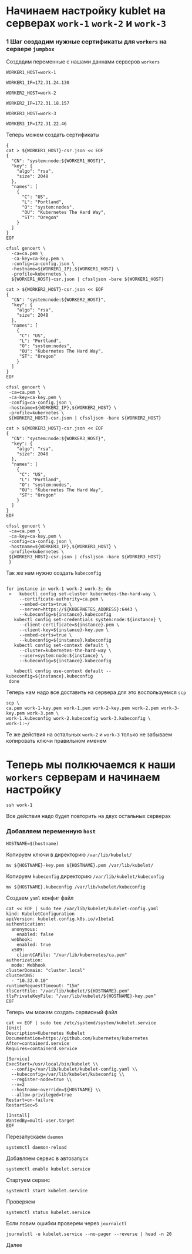 # Начинаем настройку kublet на серверах `work-1` `work-2` и `work-3`
### 1 Шаг создадим нужные сертификаты для `workers`  на сервере `jumpbox`
Создвдим переменные с нашами даннами серверов `workers`
~~~
WORKER1_HOST=work-1
~~~
~~~
WORKER1_IP=172.31.24.130
~~~
~~~
WORKER2_HOST=work-2
~~~
~~~
WORKER2_IP=172.31.18.157
~~~
~~~
WORKER3_HOST=work-3
~~~
~~~
WORKER3_IP=172.31.22.46
~~~

Теперь можем создать сертификаты
~~~
{
cat > ${WORKER1_HOST}-csr.json << EOF
{
  "CN": "system:node:${WORKER1_HOST}",
  "key": {
    "algo": "rsa",
    "size": 2048
  },
  "names": [
    {
      "C": "US",
      "L": "Portland",
      "O": "system:nodes",
      "OU": "Kubernetes The Hard Way",
      "ST": "Oregon"
    }
  ]
}
EOF

cfssl gencert \
  -ca=ca.pem \
  -ca-key=ca-key.pem \
  -config=ca-config.json \
  -hostname=${WORKER1_IP},${WORKER1_HOST} \
  -profile=kubernetes \
  ${WORKER1_HOST}-csr.json | cfssljson -bare ${WORKER1_HOST}
  
cat > ${WORKER2_HOST}-csr.json << EOF
{
  "CN": "system:node:${WORKER2_HOST}",
  "key": {
    "algo": "rsa",
    "size": 2048
  },
  "names": [
    {
     "C": "US",
     "L": "Portland",
     "O": "system:nodes",
     "OU": "Kubernetes The Hard Way",
     "ST": "Oregon"
    }
  ]
}
EOF

cfssl gencert \
 -ca=ca.pem \
 -ca-key=ca-key.pem \
 -config=ca-config.json \
 -hostname=${WORKER2_IP},${WORKER2_HOST} \
 -profile=kubernetes \
 ${WORKER2_HOST}-csr.json | cfssljson -bare ${WORKER2_HOST}
	
cat > ${WORKER3_HOST}-csr.json << EOF
{
  "CN": "system:node:${WORKER3_HOST}",
  "key": {
    "algo": "rsa",
    "size": 2048
  },
  "names": [
    {
     "C": "US",
     "L": "Portland",
     "O": "system:nodes",
     "OU": "Kubernetes The Hard Way",
     "ST": "Oregon"
    }
  ]
}
EOF

cfssl gencert \
 -ca=ca.pem \
 -ca-key=ca-key.pem \
 -config=ca-config.json \
 -hostname=${WORKER3_IP},${WORKER3_HOST} \
 -profile=kubernetes \
 ${WORKER3_HOST}-csr.json | cfssljson -bare ${WORKER3_HOST}
 }
~~~
Так же нам нужно создать `kubeconfig`

~~~

for instance in work-1 work-2 work-3; do
 >   kubectl config set-cluster kubernetes-the-hard-way \
     --certificate-authority=ca.pem \
     --embed-certs=true \
     --server=https://${KUBERNETES_ADDRESS}:6443 \
     --kubeconfig=${instance}.kubeconfig
   kubectl config set-credentials system:node:${instance} \
     --client-certificate=${instance}.pem \
     --client-key=${instance}-key.pem \
     --embed-certs=true \
     --kubeconfig=${instance}.kubeconfig
   kubectl config set-context default \
     --cluster=kubernetes-the-hard-way \
     --user=system:node:${instance} \
     --kubeconfig=${instance}.kubeconfig

   kubectl config use-context default --kubeconfig=${instance}.kubeconfig
 done
~~~
Теперь нам надо все доставить на сервера для это воспользуемся `scp`

~~~
scp \
ca.pem work-1-key.pem work-1.pem work-2-key.pem work-2.pem work-3-key.pem work-3.pem \
work-1.kubeconfig work-2.kubeconfig work-3.kubeconfig \
work-1:~/
~~~
Те же действия на остальных `work-2` и `work-3` только не забываем копировать ключи правильном именем 
# Теперь мы полкючаемся к наши `workers` серверам и начинаем настройку
~~~
ssh work-1
~~~
Все действия надо будет повторить на двух остальных серверах
### Добавляем переменную `host`
~~~
HOSTNAME=$(hostname)
~~~
Копируем ключи в директорию `/var/lib/kubelet/`
~~~
mv ${HOSTNAME}-key.pem ${HOSTNAME}.pem /var/lib/kubelet/
~~~
Копируем `kubeconfig`  директорию `/var/lib/kubelet/kubeconfig`
~~~
mv ${HOSTNAME}.kubeconfig /var/lib/kubelet/kubeconfig
~~~
Создаем `yaml` конфиг файл
~~~
cat << EOF | sudo tee /var/lib/kubelet/kubelet-config.yaml
kind: KubeletConfiguration
apiVersion: kubelet.config.k8s.io/v1beta1
authentication:
  anonymous:
    enabled: false
  webhook:
    enabled: true
  x509:
    clientCAFile: "/var/lib/kubernetes/ca.pem"
authorization:
  mode: Webhook
clusterDomain: "cluster.local"
clusterDNS:
  - "10.32.0.10"
runtimeRequestTimeout: "15m"
tlsCertFile: "/var/lib/kubelet/${HOSTNAME}.pem"
tlsPrivateKeyFile: "/var/lib/kubelet/${HOSTNAME}-key.pem"
EOF
~~~
Теперь мы можем создать сервисный файл
~~~
cat << EOF | sudo tee /etc/systemd/system/kubelet.service
[Unit]
Description=Kubernetes Kubelet
Documentation=https://github.com/kubernetes/kubernetes
After=containerd.service
Requires=containerd.service

[Service]
ExecStart=/usr/local/bin/kubelet \\
  --config=/var/lib/kubelet/kubelet-config.yaml \\
  --kubeconfig=/var/lib/kubelet/kubeconfig \\
  --register-node=true \\
  --v=2 
  --hostname-override=${HOSTNAME} \\
  --allow-privileged=true
Restart=on-failure
RestartSec=5

[Install]
WantedBy=multi-user.target
EOF
~~~
Перезапускаем `daemon`
~~~
systemctl daemon-reload 
~~~
Добавляем сервис в автозапуск
~~~
systemctl enable kubelet.service 
~~~
Стартуем сервис
~~~
systemctl start kubelet.service 
~~~
Проверяем
~~~
systemctl status kubelet.service 
~~~
Если ловим ошибки проверем через `journalctl`
~~~
journalctl -u kubelet.service --no-pager --reverse | head -n 20
~~~

Далее
